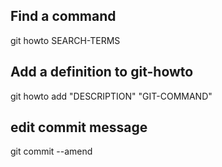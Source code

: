 Find a command
--------------

git howto SEARCH-TERMS

Add a definition to git-howto
-----------------------------

git howto add "DESCRIPTION" "GIT-COMMAND"

edit commit message
-------------------

git commit --amend
